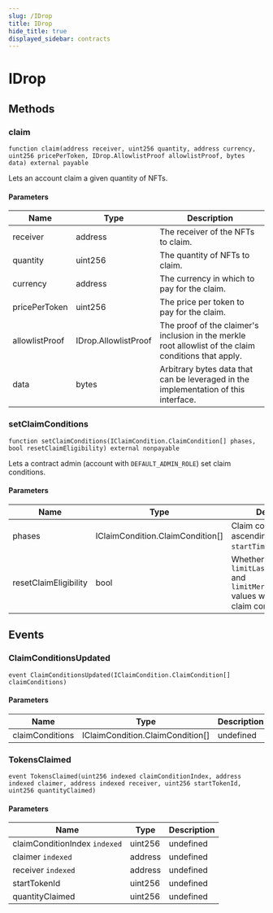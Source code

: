 ```yaml
---
slug: /IDrop
title: IDrop
hide_title: true
displayed_sidebar: contracts
---
```


# IDrop

## Methods

### claim

```solidity
function claim(address receiver, uint256 quantity, address currency, uint256 pricePerToken, IDrop.AllowlistProof allowlistProof, bytes data) external payable
```

Lets an account claim a given quantity of NFTs.

#### Parameters

| Name           | Type                 | Description                                                                                               |
| -------------- | -------------------- | --------------------------------------------------------------------------------------------------------- |
| receiver       | address              | The receiver of the NFTs to claim.                                                                        |
| quantity       | uint256              | The quantity of NFTs to claim.                                                                            |
| currency       | address              | The currency in which to pay for the claim.                                                               |
| pricePerToken  | uint256              | The price per token to pay for the claim.                                                                 |
| allowlistProof | IDrop.AllowlistProof | The proof of the claimer&#39;s inclusion in the merkle root allowlist of the claim conditions that apply. |
| data           | bytes                | Arbitrary bytes data that can be leveraged in the implementation of this interface.                       |

### setClaimConditions

```solidity
function setClaimConditions(IClaimCondition.ClaimCondition[] phases, bool resetClaimEligibility) external nonpayable
```

Lets a contract admin (account with `DEFAULT_ADMIN_ROLE`) set claim conditions.

#### Parameters

| Name                  | Type                             | Description                                                                                                      |
| --------------------- | -------------------------------- | ---------------------------------------------------------------------------------------------------------------- |
| phases                | IClaimCondition.ClaimCondition[] | Claim conditions in ascending order by `startTimestamp`.                                                         |
| resetClaimEligibility | bool                             | Whether to reset `limitLastClaimTimestamp` and `limitMerkleProofClaim` values when setting new claim conditions. |

## Events

### ClaimConditionsUpdated

```solidity
event ClaimConditionsUpdated(IClaimCondition.ClaimCondition[] claimConditions)
```

#### Parameters

| Name            | Type                             | Description |
| --------------- | -------------------------------- | ----------- |
| claimConditions | IClaimCondition.ClaimCondition[] | undefined   |

### TokensClaimed

```solidity
event TokensClaimed(uint256 indexed claimConditionIndex, address indexed claimer, address indexed receiver, uint256 startTokenId, uint256 quantityClaimed)
```

#### Parameters

| Name                          | Type    | Description |
| ----------------------------- | ------- | ----------- |
| claimConditionIndex `indexed` | uint256 | undefined   |
| claimer `indexed`             | address | undefined   |
| receiver `indexed`            | address | undefined   |
| startTokenId                  | uint256 | undefined   |
| quantityClaimed               | uint256 | undefined   |
